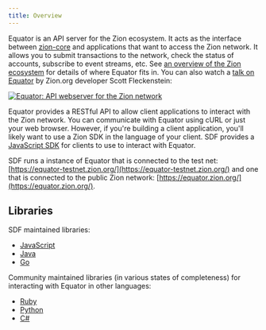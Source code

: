 ```yaml
---
title: Overview
---
```


Equator is an API server for the Zion ecosystem.  It acts as the interface between [zion-core](https://github.com/zion2100/zion-core) and applications that want to access the Zion network. It allows you to submit transactions to the network, check the status of accounts, subscribe to event streams, etc. See [an overview of the Zion ecosystem](http://zionc.info/developers/guides/) for details of where Equator fits in. You can also watch a [talk on Equator](https://www.youtube.com/watch?v=AtJ-f6Ih4A4) by Zion.org developer Scott Fleckenstein:

[![Equator: API webserver for the Zion network](https://img.youtube.com/vi/AtJ-f6Ih4A4/sddefault.jpg "Equator: API webserver for the Zion network")](https://www.youtube.com/watch?v=AtJ-f6Ih4A4)

Equator provides a RESTful API to allow client applications to interact with the Zion network. You can communicate with Equator using cURL or just your web browser. However, if you're building a client application, you'll likely want to use a Zion SDK in the language of your client.
SDF provides a [JavaScript SDK](http://zionc.info/developers/js-zion-sdk/learn/index.html) for clients to use to interact with Equator.

SDF runs a instance of Equator that is connected to the test net: [https://equator-testnet.zion.org/](https://equator-testnet.zion.org/) and one that is connected to the public Zion network:
[https://equator.zion.org/](https://equator.zion.org/).

## Libraries

SDF maintained libraries:<br />
- [JavaScript](https://github.com/zion2100/js-zion-sdk)
- [Java](https://github.com/zion2100/java-zion-sdk)
- [Go](https://github.com/zion2100/go)

Community maintained libraries (in various states of completeness) for interacting with Equator in other languages:<br>
- [Ruby](https://github.com/zion2100/ruby-zion-sdk)
- [Python](https://github.com/ZionCN/py-zion-base)
- [C#](https://github.com/QuantozTechnology/csharp-zion-base)
